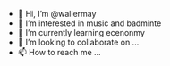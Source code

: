 - 👋 Hi, I’m @wallermay
- 👀 I’m interested in music and badminte
- 🌱 I’m currently learning ecenonmy
- 💞️ I’m looking to collaborate on ...
- 📫 How to reach me ...

<!---
wallermay/wallermay is a ✨ special ✨ repository because its `README.md` (this file) appears on your GitHub profile.
You can click the Preview link to take a look at your changes.
--->
